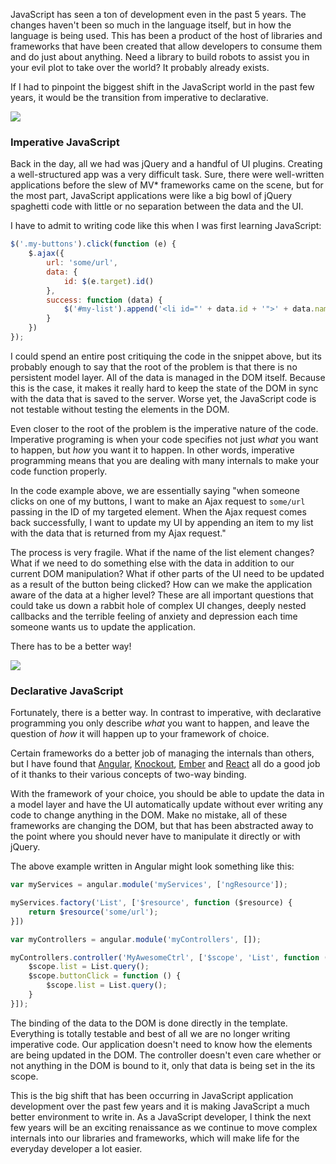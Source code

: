 JavaScript has seen a ton of development even in the past 5 years. The changes haven't been so much in the language itself, but in how the language is being used. This has been a product of the host of libraries and frameworks that have been created that allow developers to consume them and do just about anything. Need a library to build robots to assist you in your evil plot to take over the world? It probably already exists.

<!-- more -->

If I had to pinpoint the biggest shift in the JavaScript world in the past few years, it would be the transition from imperative to declarative.

![](http://i.dailymail.co.uk/i/pix/2009/03/16/article-1162451-03BD9EBE000005DC-863_468x286.jpg)

### Imperative JavaScript

Back in the day, all we had was jQuery and a handful of UI plugins. Creating a well-structured app was a very difficult task. Sure, there were well-written applications before the slew of MV* frameworks came on the scene, but for the most part, JavaScript applications were like a big bowl of jQuery spaghetti code with little or no separation between the data and the UI.

I have to admit to writing code like this when I was first learning JavaScript:

```js
$('.my-buttons').click(function (e) {
    $.ajax({
        url: 'some/url',
        data: {
            id: $(e.target).id()
        },
        success: function (data) {
            $('#my-list').append('<li id="' + data.id + '">' + data.name + '</li>');
        }
    })
});
```

I could spend an entire post critiquing the code in the snippet above, but its probably enough to say that the root of the problem is that there is no persistent model layer. All of the data is managed in the DOM itself. Because this is the case, it makes it really hard to keep the state of the DOM in sync with the data that is saved to the server. Worse yet, the JavaScript code is not testable without testing the elements in the DOM.

Even closer to the root of the problem is the imperative nature of the code. Imperative programing is when your code specifies not just *what* you want to happen, but *how* you want it to happen. In other words, imperative programming means that you are dealing with many internals to make your code function properly.

In the code example above, we are essentially saying "when someone clicks on one of my buttons, I want to make an Ajax request to `some/url` passing in the ID of my targeted element. When the Ajax request comes back successfully, I want to update my UI by appending an item to my list with the data that is returned from my Ajax request."

The process is very fragile. What if the name of the list element changes? What if we need to do something else with the data in addition to our current DOM manipulation? What if other parts of the UI need to be updated as a result of the button being clicked? How can we make the application aware of the data at a higher level? These are all important questions that could take us down a rabbit hole of complex UI changes, deeply nested callbacks and the terrible feeling of anxiety and depression each time someone wants us to update the application.

There has to be a better way!

![](http://machoarts.com/wp-content/uploads/2012/08/The+Cingularity+cg+robot.jpg)

### Declarative JavaScript

Fortunately, there is a better way. In contrast to imperative, with declarative programming you only describe *what* you want to happen, and leave the question of *how* it will happen up to your framework of choice.

Certain frameworks do a better job of managing the internals than others, but I have found that [Angular](https://angularjs.org/), [Knockout](http://knockoutjs.com/), [Ember](http://emberjs.com/) and [React](https://facebook.github.io/react/) all do a good job of it thanks to their various concepts of two-way binding.

With the framework of your choice, you should be able to update the data in a model layer and have the UI automatically update without ever writing any code to change anything in the DOM. Make no mistake, all of these frameworks are changing the DOM, but that has been abstracted away to the point where you should never have to manipulate it directly or with jQuery.

The above example written in Angular might look something like this:

```js
var myServices = angular.module('myServices', ['ngResource']);

myServices.factory('List', ['$resource', function ($resource) {
    return $resource('some/url');
}])

var myControllers = angular.module('myControllers', []);

myControllers.controller('MyAwesomeCtrl', ['$scope', 'List', function ($scope, List) {
    $scope.list = List.query();
    $scope.buttonClick = function () {
        $scope.list = List.query();
    }
}]);
```

The binding of the data to the DOM is done directly in the template. Everything is totally testable and best of all we are no longer writing imperative code. Our application doesn't need to know how the elements are being updated in the DOM. The controller doesn't even care whether or not anything in the DOM is bound to it, only that data is being set in the its scope.

This is the big shift that has been occurring in JavaScript application development over the past few years and it is making JavaScript a much better environment to write in. As a JavaScript developer, I think the next few years will be an exciting renaissance as we continue to move complex internals into our libraries and frameworks, which will make life for the everyday developer a lot easier.